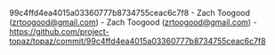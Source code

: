 99c4ffd4ea4015a03360777b8734755ceac6c7f8 - Zach Toogood (zrtoogood@gmail.com) - Zach Toogood (zrtoogood@gmail.com) - https://github.com/project-topaz/topaz/commit/99c4ffd4ea4015a03360777b8734755ceac6c7f8
